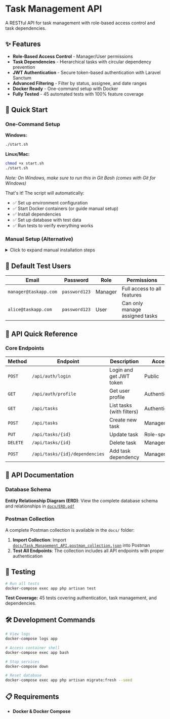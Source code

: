 # Task Management API

A RESTful API for task management with role-based access control and task dependencies.

## ✨ Features

- **Role-Based Access Control** - Manager/User permissions
- **Task Dependencies** - Hierarchical tasks with circular dependency prevention
- **JWT Authentication** - Secure token-based authentication with Laravel Sanctum
- **Advanced Filtering** - Filter by status, assignee, and date ranges
- **Docker Ready** - One-command setup with Docker
- **Fully Tested** - 45 automated tests with 100% feature coverage

## 🚀 Quick Start

### One-Command Setup

**Windows:**
```bash
./start.sh
```

**Linux/Mac:**
```bash
chmod +x start.sh
./start.sh
```

*Note: On Windows, make sure to run this in Git Bash (comes with Git for Windows)*

That's it! The script will automatically:
- ✅ Set up environment configuration
- ✅ Start Docker containers (or guide manual setup)
- ✅ Install dependencies
- ✅ Set up database with test data
- ✅ Run tests to verify everything works

### Manual Setup (Alternative)

<details>
<summary>Click to expand manual installation steps</summary>

#### Using Docker
```bash
cp .env.example .env
# Edit .env: set DB_HOST=db, DB_USERNAME=root, DB_PASSWORD=root_password
docker-compose up -d
docker-compose exec app composer install --ignore-platform-req=ext-fileinfo
docker-compose exec app php artisan key:generate
docker-compose exec app php artisan migrate:fresh --seed
```

</details>

## 👤 Default Test Users

| Email | Password | Role | Permissions |
|-------|----------|------|-------------|
| `manager@taskapp.com` | `password123` | Manager | Full access to all features |
| `alice@taskapp.com` | `password123` | User | Can only manage assigned tasks |

## 🔗 API Quick Reference

### Core Endpoints

| Method | Endpoint | Description | Access |
|--------|----------|-------------|---------|
| `POST` | `/api/auth/login` | Login and get JWT token | Public |
| `GET` | `/api/auth/profile` | Get user profile | Authenticated |
| `GET` | `/api/tasks` | List tasks (with filters) | Authenticated |
| `POST` | `/api/tasks` | Create new task | Manager only |
| `PUT` | `/api/tasks/{id}` | Update task | Role-specific |
| `DELETE` | `/api/tasks/{id}` | Delete task | Manager only |
| `POST` | `/api/tasks/{id}/dependencies` | Add task dependency | Manager only |

## 📖 API Documentation

### Database Schema

**Entity Relationship Diagram (ERD)**: View the complete database schema and relationships in [`docs/ERD.pdf`](docs/ERD.pdf)

### Postman Collection

A complete Postman collection is available in the `docs/` folder:

1. **Import Collection**: Import [`docs/Task_Management_API.postman_collection.json`](docs/Task_Management_API.postman_collection.json) into Postman
2. **Test All Endpoints**: The collection includes all API endpoints with proper authentication

## 🧪 Testing

```bash
# Run all tests
docker-compose exec app php artisan test
```

**Test Coverage:** 45 tests covering authentication, task management, and dependencies.

## 🛠️ Development Commands

```bash
# View logs
docker-compose logs app

# Access container shell
docker-compose exec app bash

# Stop services
docker-compose down

# Reset database
docker-compose exec app php artisan migrate:fresh --seed
```

## 📋 Requirements

- **Docker & Docker Compose**

